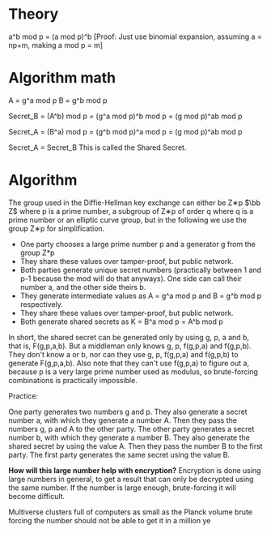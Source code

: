 # Theory
a^b mod p = (a mod p)^b
[Proof: Just use binomial expansion, assuming a = np+m, making a mod p = m]
# Algorithm math

A = g^a mod p
B = g^b mod p

Secret_B = (A^b) mod p
= (g^a mod p)^b mod p
= (g mod p)^ab mod p

Secret_A = (B^a) mod p
= (g^b mod p)^a mod p
= (g mod p)^ab mod p

Secret_A = Secret_B
This is called the Shared Secret.

# Algorithm
The group used in the Diffie-Hellman key exchange can either be Z∗p $\bb Z$ where p is a prime number, a subgroup of Z∗p of order q where q is a prime number or an elliptic curve group, but in the following we use the group Z∗p for simplification.

- One party chooses a large prime number p and a generator g from the group Z*p
- They share these values over tamper-proof, but public network.
- Both parties generate unique secret numbers (practically between 1 and p-1 because the mod will do that anyways). One side can call their number a, and the other side theirs b.
- They generate intermediate values as A = g^a mod p and B = g^b mod p respectively.
- They share these values over tamper-proof, but public network.
- Both generate shared secrets as K = B^a mod p = A^b mod p

In short, the shared secret can be generated only by using g, p, a and b, that is, F(g,p,a,b). But a middleman only knows g, p, f(g,p,a) and f(g,p,b). They don't know a or b, nor can they use g, p, f(g,p,a) and f(g,p,b) to generate F(g,p,a,b). Also note that they can't use f(g,p,a) to figure out a, because p is a very large prime number used as modulus, so brute-forcing combinations is practically impossible.

Practice:

One party generates two numbers g and p.
They also generate a secret number a, with which they generate a number A.
Then they pass the numbers g, p and A to the other party.
The other party generates a secret number b, with which they generate a number B.
They also generate the shared secret by using the value A.
Then they pass the number B to the first party.
The first party generates the same secret using the value B.



**How will this large number help with encryption?**
Encryption is done using large numbers in general, to get a result that can only be decrypted using the same number. If the number is large enough, brute-forcing it will become difficult.

Multiverse clusters full of computers as small as the Planck volume brute forcing the number should not be able to get it in a million ye